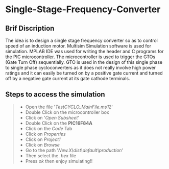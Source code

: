 # **Single-Stage-Frequency-Converter**
## Brif Discription 
The idea is to design a single stage frequency converter so as to control speed of an induction motor. Multisim Simulation software is used for simulation. MPLAB IDE was used for writing the header and C programs for the PIC microcontroller. The microcontroller is used to trigger the GTOs (Gate Turn Off) sequentially. GTO is used in the design of this single phase to single phase cycloconverters as it does not really involve high power ratings and it can easily be turned on by a positive gate current and turned off by a negative gate current at its gate cathode terminals.

## Steps to access the simulation 
> - Open the file '*TestCYCLO_MainFile.ms12*'<br>
> - Double Click on the microcontroller box <br>
> - Click on '*Open Subsheet*'<br>
> - Double Click on the **PIC16F84A**<br>
> - Click on the *Code* Tab<br>
> - Click on *Properties*<br>
> - Click on *Project1*<br>
> - Click on *Browse*<br>
> - Go to the path '*New.X\dist\default\production*' <br> 
> - Then select the *.hex* file <br>
> - Press *ok* then enjoy simulating!! <br>

